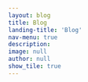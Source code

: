 ```yaml
---
layout: blog
title: Blog
landing-title: 'Blog'
nav-menu: true
description: 
image: null
author: null
show_tile: true
---
```



